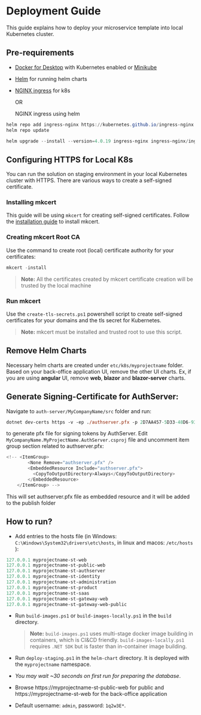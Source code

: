 # Deployment Guide

This guide explains how to deploy your microservice template into local Kubernetes cluster.

## Pre-requirements

-   [Docker for Desktop](https://www.docker.com/products/docker-desktop/) with Kubernetes enabled or [Minikube](https://minikube.sigs.k8s.io/docs/start/)
-   [Helm](https://helm.sh/docs/intro/install/) for running helm charts
-   [NGINX ingress](https://kubernetes.github.io/ingress-nginx/deploy/) for k8s

    OR

    NGINX ingress using helm

```powershell
helm repo add ingress-nginx https://kubernetes.github.io/ingress-nginx
helm repo update

helm upgrade --install --version=4.0.19 ingress-nginx ingress-nginx/ingress-nginx
```

## Configuring HTTPS for Local K8s

You can run the solution on staging environment in your local Kubernetes cluster with HTTPS. There are various ways to create a self-signed certificate.

### Installing mkcert

This guide will be using `mkcert` for creating self-signed certificates. Follow the [installation guide](https://github.com/FiloSottile/mkcert#installation) to install mkcert.

### Creating mkcert Root CA

Use the command to create root (local) certificate authority for your certificates:

```powershell
mkcert -install
```

> **Note:** All the certificates created by mkcert certificate creation will be trusted by the local machine

### Run mkcert

Use the `create-tls-secrets.ps1` powershell script to create self-signed certificates for your domains and the tls secret for Kubernetes.

> **Note:** mkcert must be installed and trusted root to use this script.

## Remove Helm Charts

Necessary helm charts are created under `etc/k8s/myprojectname` folder. Based on your back-office application UI, remove the other UI charts. Ex, if you are using **angular** UI, remove **web**, **blazor** and **blazor-server** charts.

## Generate Signing-Certificate for AuthServer:

Navigate to `auth-server/MyCompanyName/src` folder and run:

```ps
dotnet dev-certs https -v -ep ./authserver.pfx -p 2D7AA457-5D33-48D6-936F-C48E5EF468ED
```

to generate pfx file for signing tokens by AuthServer. Edit `MyCompanyName.MyProjectName.AuthServer.csproj` file and uncomment item group section related to authserver.pfx:

```cs
<!-- <ItemGroup>
        <None Remove="authserver.pfx" />
        <EmbeddedResource Include="authserver.pfx">
          <CopyToOutputDirectory>Always</CopyToOutputDirectory>
        </EmbeddedResource>
    </ItemGroup> -->
```

This will set authserver.pfx file as embedded resource and it will be added to the publish folder

## How to run?

-   Add entries to the hosts file (in Windows: `C:\Windows\System32\drivers\etc\hosts`, in linux and macos: `/etc/hosts` ):

```powershell
127.0.0.1 myprojectname-st-web
127.0.0.1 myprojectname-st-public-web
127.0.0.1 myprojectname-st-authserver
127.0.0.1 myprojectname-st-identity
127.0.0.1 myprojectname-st-administration
127.0.0.1 myprojectname-st-product
127.0.0.1 myprojectname-st-saas
127.0.0.1 myprojectname-st-gateway-web
127.0.0.1 myprojectname-st-gateway-web-public
```

-   Run `build-images.ps1` or `build-images-locally.ps1` in the `build` directory.

    > **Note:** `build-images.ps1` uses multi-stage docker image building in containers, which is CI&CD friendly. `build-images-locally.ps1` requires `.NET SDK` but is faster than in-container image building.

-   Run `deploy-staging.ps1` in the `helm-chart` directory. It is deployed with the `myprojectname` namespace.

-   _You may wait ~30 seconds on first run for preparing the database_.

-   Browse https://myprojectname-st-public-web for public and
    https://myprojectname-st-web for the back-office application
-   Default username: `admin`, password: `1q2w3E*`.
